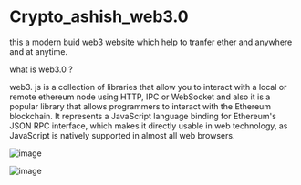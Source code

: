# Crypto_ashish_web3.0
this a modern buid web3 website which help to tranfer ether and anywhere and at anytime.


what is web3.0 ? 

web3. js is a collection of libraries that allow you to interact with a local or remote ethereum node using HTTP, IPC or WebSocket and also it is a popular library that allows programmers to interact with the Ethereum blockchain. It represents a JavaScript language binding for Ethereum's JSON RPC interface, which makes it directly usable in web technology, as JavaScript is natively supported in almost all web browsers.

![image](https://user-images.githubusercontent.com/87383186/148682140-ff18da86-1684-446e-b966-3d74e27ccba6.png)

![image](https://user-images.githubusercontent.com/87383186/148682054-0eab70de-e93c-4abc-a7ac-ac32caceae32.png)






